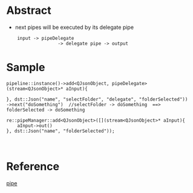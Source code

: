# Abstract
* next pipes will be executed by its delegate pipe
```
    input -> pipeDelegate                        
                   -> delegate pipe -> output
```

# Sample
```
pipeline::instance()->add<QJsonObject, pipeDelegate>(stream<QJsonObject>* aInput){
    
}, dst::Json("name", "selectFolder", "delegate", "folderSelected"))
->next("doSomething")  //selectFolder -> doSomething  ==> folderSelected -> doSomething

re::pipeManager::add<QJsonObject>([](stream<QJsonObject>* aInput){
    aInput->out()
}, dst::Json("name", "folderSelected"));
```  
</br>

# Reference
[pipe](../pipe.md)